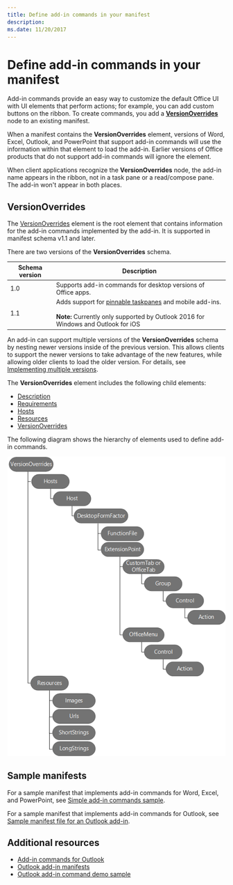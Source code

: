 ```yaml
---
title: Define add-in commands in your manifest
description: 
ms.date: 11/20/2017 
---
```


# Define add-in commands in your manifest

Add-in commands provide an easy way to customize the default Office UI with UI elements that perform actions; for example, you can add custom buttons on the ribbon. To create commands, you add a **[VersionOverrides](https://dev.office.com/reference/add-ins/manifest/versionoverrides)** node to an existing manifest. 

When a manifest contains the **VersionOverrides** element, versions of Word, Excel, Outlook, and PowerPoint that support add-in commands will use the information within that element to load the add-in. Earlier versions of Office products that do not support add-in commands will ignore the element.

When client applications recognize the  **VersionOverrides** node, the add-in name appears in the ribbon, not in a task pane or a read/compose pane. The add-in won't appear in both places.
 
## VersionOverrides

The  [VersionOverrides](https://dev.office.com/reference/add-ins/manifest/versionoverrides) element is the root element that contains information for the add-in commands implemented by the add-in. It is supported in manifest schema v1.1 and later.

There are two versions of the **VersionOverrides** schema.

| Schema version | Description |
|----------------|-------------|
| 1.0 | Supports add-in commands for desktop versions of Office apps. | 
| 1.1 | Adds support for [pinnable taskpanes](https://docs.microsoft.com/outlook/add-ins/pinnable-taskpane) and mobile add-ins.<br/><br/>**Note:** Currently only supported by Outlook 2016 for Windows and Outlook for iOS |

An add-in can support multiple versions of the **VersionOverrides** schema by nesting newer versions inside of the previous version. This allows clients to support the newer versions to take advantage of the new features, while allowing older clients to load the older version. For details, see [Implementing multiple versions](https://dev.office.com/reference/add-ins/manifest/versionoverrides#implementing-multiple-versions).

The **VersionOverrides** element includes the following child elements:

- [Description](https://dev.office.com/reference/add-ins/manifest/description)
- [Requirements](https://dev.office.com/reference/add-ins/manifest/requirements)
- [Hosts](https://dev.office.com/reference/add-ins/manifest/hosts)
- [Resources](https://dev.office.com/reference/add-ins/manifest/resources)
- [VersionOverrides](https://dev.office.com/reference/add-ins/manifest/versionoverrides)

The following diagram shows the hierarchy of elements used to define add-in commands. 

![Hierarchy of add-in commands elements in the manifest](../images/version-overrides.png)

## Sample manifests

For a sample manifest that implements add-in commands for Word, Excel, and PowerPoint, see [Simple add-in commands sample](https://github.com/OfficeDev/Office-Add-in-Commands-Samples/tree/master/Simple).

For a sample manifest that implements add-in commands for Outlook, see [Sample manifest file for an Outlook add-in](https://github.com/OfficeDev/outlook-add-in-command-demo/blob/master/command-demo-manifest.xml).

## Additional resources

- [Add-in commands for Outlook](https://docs.microsoft.com/outlook/add-ins/add-in-commands-for-outlook)
- [Outlook add-in manifests](https://docs.microsoft.com/outlook/add-ins/manifests)
- [Outlook add-in command demo sample](https://github.com/OfficeDev/outlook-add-in-command-demo)
